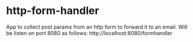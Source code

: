 # http-form-handler
App to collect post params from an http form to forward it to an email.
Will be listen on port 8080 as follows: http://localhost:8080/formhandler
